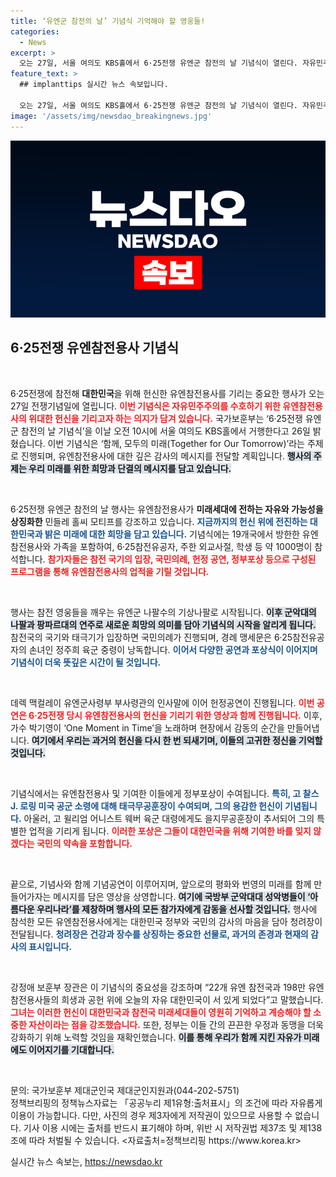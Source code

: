 ```yaml
---
title: ‘유엔군 참전의 날’ 기념식 기억해야 할 영웅들!
categories:
  - News
excerpt: >
  오는 27일, 서울 여의도 KBS홀에서 6·25전쟁 유엔군 참전의 날 기념식이 열린다. 자유민주주의를 수호한 유엔참전용사에 감사하며, 희망의 메시지를 전하는 특별한 행사에 당신도 함께하길!
feature_text: >
  ## implanttips 실시간 뉴스 속보입니다.

  오는 27일, 서울 여의도 KBS홀에서 6·25전쟁 유엔군 참전의 날 기념식이 열린다. 자유민주주의를 수호한 유엔참전용사에 감사하며, 희망의 메시지를 전하는 특별한 행사에 당신도 함께하길!
image: '/assets/img/newsdao_breakingnews.jpg'
---
```


<p><img src="/assets/img/newsdao_breakingnews.jpg" alt="implanttips 속보" /></p>

<h2 data-ke-size="size26">6·25전쟁 유엔참전용사 기념식</h2>

<p data-ke-size="size16">&nbsp;</p>

<p>6·25전쟁에 참전해 <strong>대한민국</strong>을 위해 헌신한 유엔참전용사를 기리는 중요한 행사가 오는 27일 전쟁기념일에 열립니다. <b><span style="color: #ee2323;">이번 기념식은 자유민주주의를 수호하기 위한 유엔참전용사의 위대한 헌신을 기리고자 하는 의지가 담겨 있습니다.</span></b> 국가보훈부는 ‘6·25전쟁 유엔군 참전의 날 기념식’을 이날 오전 10시에 서울 여의도 KBS홀에서 거행한다고 26일 밝혔습니다. 이번 기념식은 ‘함께, 모두의 미래(Together for Our Tomorrow)’라는 주제로 진행되며, 유엔참전용사에 대한 깊은 감사의 메시지를 전달할 계획입니다. <b><span style="background-color: #21538527;">행사의 주제는 우리 미래를 위한 희망과 단결의 메시지를 담고 있습니다.</span></b></p>

<p data-ke-size="size16">&nbsp;</p>

<p>6·25전쟁 유엔군 참전의 날 행사는 유엔참전용사가 <strong>미래세대에 전하는 자유와 가능성을 상징화한</strong> 민들레 홀씨 모티프를 강조하고 있습니다. <b><span style="color: #1a5490;">지금까지의 헌신 위에 전진하는 대한민국과 밝은 미래에 대한 희망을 담고 있습니다.</span></b> 기념식에는 19개국에서 방한한 유엔참전용사와 가족을 포함하여, 6·25참전유공자, 주한 외교사절, 학생 등 약 1000명이 참석합니다. <b><span style="color: #ee2323;">참가자들은 참전 국기의 입장, 국민의례, 헌정 공연, 정부포상 등으로 구성된 프로그램을 통해 유엔참전용사의 업적을 기릴 것입니다.</span></b></p>

<p data-ke-size="size16">&nbsp;</p>

<p>행사는 참전 영웅들을 깨우는 유엔군 나팔수의 기상나팔로 시작됩니다. <b><span style="background-color: #21538527;">이후 군악대의 나팔과 팡파르대의 연주로 새로운 희망의 의미를 담아 기념식의 시작을 알리게 됩니다.</span></b> 참전국의 국기와 태극기가 입장하면 국민의례가 진행되며, 경례 맹세문은 6·25참전유공자의 손녀인 정주희 육군 중령이 낭독합니다. <b><span style="color: #1a5490;">이어서 다양한 공연과 포상식이 이어지며 기념식이 더욱 뜻깊은 시간이 될 것입니다.</span></b></p>

<p data-ke-size="size16">&nbsp;</p>

<p>데렉 맥컬레이 유엔군사령부 부사령관의 인사말에 이어 헌정공연이 진행됩니다. <b><span style="color: #ee2323;">이번 공연은 6·25전쟁 당시 유엔참전용사의 헌신을 기리기 위한 영상과 함께 진행됩니다.</span></b> 이후, 가수 박기영이 ‘One Moment in Time’을 노래하며 현장에서 감동의 순간을 만들어냅니다. <b><span style="background-color: #21538527;">여기에서 우리는 과거의 헌신을 다시 한 번 되새기며, 이들의 고귀한 정신을 기억할 것입니다.</span></b></p>

<p data-ke-size="size16">&nbsp;</p>

<p>기념식에서는 유엔참전용사 및 기여한 이들에게 정부포상이 수여됩니다. <b><span style="color: #1a5490;">특히, 고 찰스 J. 로링 미국 공군 소령에 대해 태극무공훈장이 수여되며, 그의 용감한 헌신이 기념됩니다.</span></b> 아울러, 고 윌리엄 어니스트 웨버 육군 대령에게도 을지무공훈장이 추서되어 그의 특별한 업적을 기리게 됩니다. <b><span style="color: #ee2323;">이러한 포상은 그들이 대한민국을 위해 기여한 바를 잊지 않겠다는 국민의 약속을 포함합니다.</span></b></p>

<p data-ke-size="size16">&nbsp;</p>

<p>끝으로, 기념사와 함께 기념공연이 이루어지며, 앞으로의 평화와 번영의 미래를 함께 만들어가자는 메시지를 담은 영상을 상영합니다. <b><span style="background-color: #21538527;">여기에 국방부 군악대대 성악병들이 ‘아름다운 우리나라’를 제창하며 행사의 모든 참가자에게 감동을 선사할 것입니다.</span></b> 행사에 참석한 모든 유엔참전용사에게는 대한민국 정부와 국민의 감사의 마음을 담아 청려장이 전달됩니다. <b><span style="color: #1a5490;">청려장은 건강과 장수를 상징하는 중요한 선물로, 과거의 존경과 현재의 감사의 표시입니다.</span></b></p>

<p data-ke-size="size16">&nbsp;</p>

<p>강정애 보훈부 장관은 이 기념식의 중요성을 강조하며 “22개 유엔 참전국과 198만 유엔 참전용사들의 희생과 공헌 위에 오늘의 자유 대한민국이 서 있게 되었다”고 말했습니다. <b><span style="color: #ee2323;">그녀는 이러한 헌신이 대한민국과 참전국 미래세대들이 영원히 기억하고 계승해야 할 소중한 자산이라는 점을 강조했습니다.</span></b> 또한, 정부는 이들 간의 끈끈한 우정과 동맹을 더욱 강화하기 위해 노력할 것임을 재확인했습니다. <b><span style="background-color: #21538527;">이를 통해 우리가 함께 지킨 자유가 미래에도 이어지기를 기대합니다.</span></b></p>

<p data-ke-size="size16">&nbsp;</p>

<p>문의: 국가보훈부 제대군인국 제대군인지원과(044-202-5751)<br />
정책브리핑의 정책뉴스자료는 「공공누리 제1유형:출처표시」의 조건에 따라 자유롭게 이용이 가능합니다. 다만, 사진의 경우 제3자에게 저작권이 있으므로 사용할 수 없습니다. 기사 이용 시에는 출처를 반드시 표기해야 하며, 위반 시 저작권법 제37조 및 제138조에 따라 처벌될 수 있습니다. &lt;자료출처=정책브리핑 https://www.korea.kr></p>
실시간 뉴스 속보는, <a href="https://newsdao.kr" rel="dofollow">https://newsdao.kr</a>


